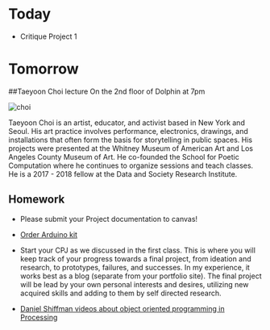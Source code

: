 # Today
- Critique Project 1

# Tomorrow

##Taeyoon Choi lecture
On the 2nd floor of Dolphin at 7pm

![choi](http://taeyoonchoi.com/wp-content/uploads/2017/06/seven-1086.jpg)

Taeyoon Choi is an artist, educator, and activist based in New York and Seoul. His art practice involves performance, electronics, drawings, and installations that often form the basis for storytelling in public spaces. His projects were presented at the Whitney Museum of American Art and Los Angeles County Museum of Art. He co-founded the School for Poetic Computation where he continues to organize sessions and teach classes. He is a 2017 - 2018 fellow at the Data and Society Research Institute.

## Homework

 - Please submit your Project documentation to canvas!

 - [Order Arduino kit](https://www.amazon.com/Elegoo-EL-KIT-004-Project-Starter-Tutorial/dp/B01DGD2GAO/ref=sr_1_7?ie=UTF8&qid=1519253487&sr=8-7&keywords=arduino+kit)

 - Start your CPJ as we discussed in the first class. This is where you will keep track of your progress towards a final project, from ideation and research, to prototypes, failures, and successes. In my experience, it works best as a blog (separate from your portfolio site).
The final project will be lead by your own personal interests and desires, utilizing new acquired skills and adding to them by self directed research.

 - [Daniel Shiffman videos about object oriented programming in Processing](https://www.youtube.com/watch?v=YcbcfkLzgvs&list=PLRqwX-V7Uu6bb7z2IJaTlzwzIg_5yvL4i)

